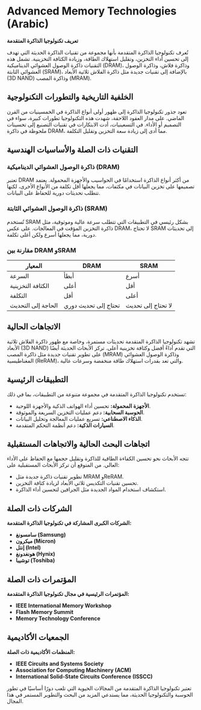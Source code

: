 # Advanced Memory Technologies (Arabic)

**تعريف تكنولوجيا الذاكرة المتقدمة**

تُعرف تكنولوجيا الذاكرة المتقدمة بأنها مجموعة من تقنيات الذاكرة الحديثة التي تهدف إلى تحسين أداء التخزين، وتقليل استهلاك الطاقة، وزيادة الكثافة التخزينية. تشمل هذه التقنيات ذاكرة الوصول العشوائي الديناميكية (DRAM)، وذاكرة فلاش، وذاكرة الوصول العشوائي الثابتة (SRAM)، بالإضافة إلى تقنيات جديدة مثل ذاكرة الفلاش ثلاثية الأبعاد (3D NAND) وذاكرة المصب (MRAM).

## الخلفية التاريخية والتطورات التكنولوجية

تعود جذور تكنولوجيا الذاكرة إلى ظهور أولى أنواع الذاكرة في الخمسينيات من القرن الماضي. على مدار العقود اللاحقة، شهدت هذه التكنولوجيا تطورات كبيرة، سواء في التصميم أو الأداء. في التسعينيات، أدت الابتكارات في تقنيات التصنيع إلى تحسينات ملحوظة في ذاكرة DRAM، مما أدى إلى زيادة سعة التخزين وتقليل التكلفة.

## التقنيات ذات الصلة والأساسيات الهندسية

### ذاكرة الوصول العشوائي الديناميكية (DRAM)

تعتبر DRAM من أكثر أنواع الذاكرة استخدامًا في الحواسيب والأجهزة المحمولة. يعتمد تصميمها على تخزين البيانات في مكثفات، مما يجعلها أقل تكلفة من الأنواع الأخرى، لكنها تتطلب تحديثات دورية للحفاظ على البيانات.

### ذاكرة الوصول العشوائي الثابتة (SRAM)

تُستخدم SRAM بشكل رئيسي في التطبيقات التي تتطلب سرعة عالية وموثوقية، مثل ذاكرة التخزين المؤقت في المعالجات. على عكس DRAM، لا تحتاج SRAM إلى تحديثات دورية، مما يجعلها أسرع ولكن أغلى تكلفة.

### مقارنة بين DRAM وSRAM

| المعيار            | DRAM                      | SRAM                      |
|--------------------|---------------------------|---------------------------|
| السرعة             | أبطأ                     | أسرع                     |
| الكثافة التخزينية | أعلى                      | أقل                      |
| التكلفة            | أقل                       | أعلى                      |
| الحاجة إلى التحديث | تحتاج إلى تحديث دوري    | لا تحتاج إلى تحديث      |

## الاتجاهات الحالية

تشهد تكنولوجيا الذاكرة المتقدمة تحديثات مستمرة، وخاصة مع ظهور ذاكرة الفلاش ثلاثية الأبعاد (3D NAND) التي تقدم أداءً أفضل وكثافة تخزينية أعلى. تركز الأبحاث الحديثة أيضًا على تطوير تقنيات جديدة مثل ذاكرة المصب (MRAM) وذاكرة الوصول العشوائي المغناطيسية (ReRAM)، والتي تعد بقدرات استهلاك طاقة منخفضة وسرعات عالية.

## التطبيقات الرئيسية

تستخدم تكنولوجيا الذاكرة المتقدمة في مجموعة متنوعة من التطبيقات، بما في ذلك:

- **الأجهزة المحمولة:** تحسين أداء الهواتف الذكية والأجهزة اللوحية.
- **الحوسبة السحابية:** دعم عمليات التخزين السريعة والموثوقة.
- **الذكاء الاصطناعي:** تسريع عمليات المعالجة وتحليل البيانات.
- **السيارات الذكية:** دعم أنظمة التحكم المتقدمة.

## اتجاهات البحث الحالية والاتجاهات المستقبلية

تتجه الأبحاث نحو تحسين الكفاءة الطاقية للذاكرة وتقليل حجمها مع الحفاظ على الأداء العالي. من المتوقع أن تركز الأبحاث المستقبلية على:

- تطوير تقنيات ذاكرة جديدة مثل MRAM وReRAM.
- تحسين تقنيات التكديس ثلاثي الأبعاد لزيادة كثافة التخزين.
- استكشاف استخدام المواد الجديدة مثل الجرافين لتحسين أداء الذاكرة.

## الشركات ذات الصلة

**الشركات الكبرى المشاركة في تكنولوجيا الذاكرة المتقدمة:**

- **سامسونغ (Samsung)**
- **ميكرون (Micron)**
- **إنتل (Intel)**
- **هونغدونغ (Hynix)**
- **توشيبا (Toshiba)**

## المؤتمرات ذات الصلة

**المؤتمرات الرئيسية في مجال تكنولوجيا الذاكرة المتقدمة:**

- **IEEE International Memory Workshop**
- **Flash Memory Summit**
- **Memory Technology Conference**

## الجمعيات الأكاديمية

**المنظمات الأكاديمية ذات الصلة:**

- **IEEE Circuits and Systems Society**
- **Association for Computing Machinery (ACM)**
- **International Solid-State Circuits Conference (ISSCC)**

تعتبر تكنولوجيا الذاكرة المتقدمة من المجالات الحيوية التي تلعب دورًا أساسيًا في تطور الحوسبة والتكنولوجيا الحديثة، مما يستدعي المزيد من البحث والتطوير المستمر في هذا المجال.